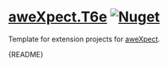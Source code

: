 ﻿# [aweXpect.T6e](https://github.com/aweXpect/aweXpect.T6e) [![Nuget](https://img.shields.io/nuget/v/aweXpect.T6e)](https://www.nuget.org/packages/aweXpect.T6e)

Template for extension projects for [aweXpect](https://github.com/aweXpect/aweXpect).

{README}
